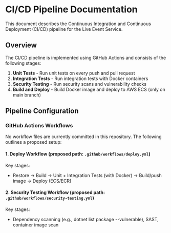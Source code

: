 # CI/CD Pipeline Documentation

This document describes the Continuous Integration and Continuous Deployment (CI/CD) pipeline for the Live Event Service.

## Overview

The CI/CD pipeline is implemented using GitHub Actions and consists of the following stages:

1. **Unit Tests** - Run unit tests on every push and pull request
2. **Integration Tests** - Run integration tests with Docker containers
3. **Security Testing** - Run security scans and vulnerability checks
4. **Build and Deploy** - Build Docker image and deploy to AWS ECS (only on main branch)

## Pipeline Configuration

### GitHub Actions Workflows

No workflow files are currently committed in this repository. The following outlines a proposed setup:

#### 1. Deploy Workflow (proposed path: `.github/workflows/deploy.yml`)

Key stages:
- Restore → Build → Unit + Integration Tests (with Docker) → Build/push image → Deploy (ECS/ECR)

#### 2. Security Testing Workflow (proposed path: `.github/workflows/security-testing.yml`)

Key stages:
- Dependency scanning (e.g., dotnet list package --vulnerable), SAST, container image scan